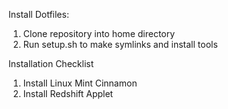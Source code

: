 Install Dotfiles:
1. Clone repository into home directory
2. Run setup.sh to make symlinks and install tools

Installation Checklist
1. Install Linux Mint Cinnamon
2. Install Redshift Applet
